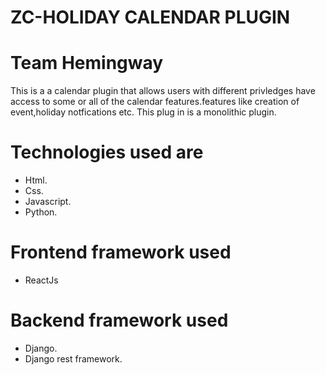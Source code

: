 # ZC-HOLIDAY CALENDAR PLUGIN
# Team Hemingway
This is a a calendar plugin that allows users with different privledges have access to some or all of the calendar features.features like creation of event,holiday notfications etc.
This plug in is a monolithic plugin.

# Technologies used are
* Html.
* Css.
* Javascript.
* Python.
# Frontend framework used
* ReactJs
# Backend framework used
* Django.
* Django rest framework.
